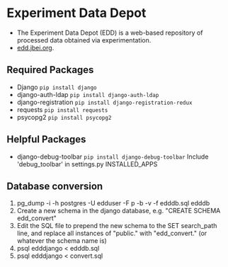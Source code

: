 # Experiment Data Depot

 * The Experiment Data Depot (EDD) is a web-based repository of processed data obtained via
   experimentation.
 * [edd.jbei.org](https://edd.jbei.org).

## Required Packages
 * Django `pip install django`
 * django-auth-ldap `pip install django-auth-ldap`
 * django-registration `pip install django-registration-redux`
 * requests `pip install requests`
 * psycopg2 `pip install psycopg2`

## Helpful Packages
 * django-debug-toolbar `pip install django-debug-toolbar`
    Include 'debug_toolbar' in settings.py INSTALLED_APPS

## Database conversion
 1. pg\_dump -i -h postgres -U edduser -F p -b -v -f edddb.sql edddb 
 2. Create a new schema in the django database, e.g. "CREATE SCHEMA edd\_convert"
 3. Edit the SQL file to prepend the new schema to the SET search\_path line, and replace all instances of "public." with "edd\_convert." (or whatever the schema name is)
 4. psql edddjango < edddb.sql
 5. psql edddjango < convert.sql

